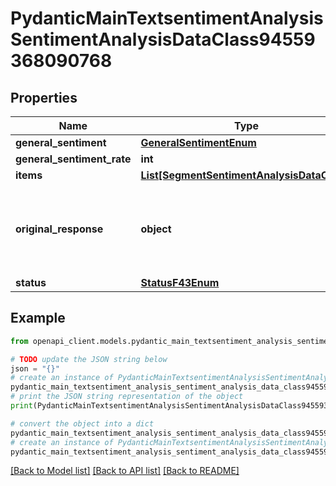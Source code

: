 # PydanticMainTextsentimentAnalysisSentimentAnalysisDataClass94559368090768


## Properties

Name | Type | Description | Notes
------------ | ------------- | ------------- | -------------
**general_sentiment** | [**GeneralSentimentEnum**](GeneralSentimentEnum.md) |  | 
**general_sentiment_rate** | **int** |  | 
**items** | [**List[SegmentSentimentAnalysisDataClass]**](SegmentSentimentAnalysisDataClass.md) |  | [optional] 
**original_response** | **object** | original response sent by the provider, hidden by default, show it by passing the &#x60;show_original_response&#x60; field to &#x60;true&#x60; in your request | [optional] 
**status** | [**StatusF43Enum**](StatusF43Enum.md) |  | 

## Example

```python
from openapi_client.models.pydantic_main_textsentiment_analysis_sentiment_analysis_data_class94559368090768 import PydanticMainTextsentimentAnalysisSentimentAnalysisDataClass94559368090768

# TODO update the JSON string below
json = "{}"
# create an instance of PydanticMainTextsentimentAnalysisSentimentAnalysisDataClass94559368090768 from a JSON string
pydantic_main_textsentiment_analysis_sentiment_analysis_data_class94559368090768_instance = PydanticMainTextsentimentAnalysisSentimentAnalysisDataClass94559368090768.from_json(json)
# print the JSON string representation of the object
print(PydanticMainTextsentimentAnalysisSentimentAnalysisDataClass94559368090768.to_json())

# convert the object into a dict
pydantic_main_textsentiment_analysis_sentiment_analysis_data_class94559368090768_dict = pydantic_main_textsentiment_analysis_sentiment_analysis_data_class94559368090768_instance.to_dict()
# create an instance of PydanticMainTextsentimentAnalysisSentimentAnalysisDataClass94559368090768 from a dict
pydantic_main_textsentiment_analysis_sentiment_analysis_data_class94559368090768_form_dict = pydantic_main_textsentiment_analysis_sentiment_analysis_data_class94559368090768.from_dict(pydantic_main_textsentiment_analysis_sentiment_analysis_data_class94559368090768_dict)
```
[[Back to Model list]](../README.md#documentation-for-models) [[Back to API list]](../README.md#documentation-for-api-endpoints) [[Back to README]](../README.md)


